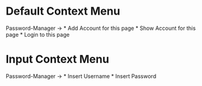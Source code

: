 
Default Context Menu
====================

Password-Manager ->
    * Add Account for this page
    * Show Account for this page
    * Login to this page

Input Context Menu
==================

Password-Manager ->
    * Insert Username
    * Insert Password
